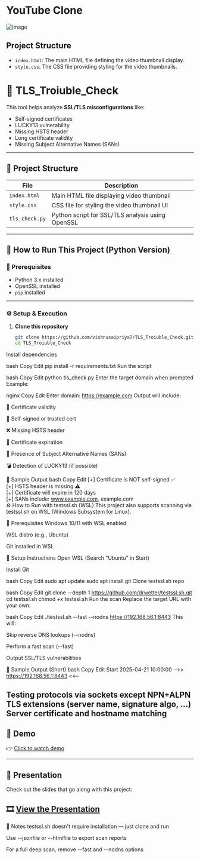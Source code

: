 # YouTube Clone

![image](https://github.com/rishiiiidha/youtube-clone/assets/126899168/d52b2aa0-bf71-426d-bbed-1d2127e9be60)

## Project Structure

- `index.html`: The main HTML file defining the video thumbnail display.
- `style.css`: The CSS file providing styling for the video thumbnails.

# 🔐 TLS_Troiuble_Check

This tool helps analyze **SSL/TLS misconfigurations** like:

- Self-signed certificates
- LUCKY13 vulnerability
- Missing HSTS header
- Long certificate validity
- Missing Subject Alternative Names (SANs)

---

## 📁 Project Structure

| File         | Description                                       |
|--------------|---------------------------------------------------|
| `index.html` | Main HTML file displaying video thumbnail         |
| `style.css`  | CSS file for styling the video thumbnail UI       |
| `tls_check.py` | Python script for SSL/TLS analysis using OpenSSL |

---

## 🚀 How to Run This Project (Python Version)

### 🧰 Prerequisites

- Python 3.x installed
- OpenSSL installed
- `pip` installed

---

### ⚙️ Setup & Execution

1. **Clone this repository**
   ```bash
   git clone https://github.com/vishnusaipriya7/TLS_Troiuble_Check.git
   cd TLS_Troiuble_Check
Install dependencies

bash
Copy
Edit
pip install -r requirements.txt
Run the script

bash
Copy
Edit
python tls_check.py
Enter the target domain when prompted Example:

nginx
Copy
Edit
Enter domain: https://example.com
Output will include:

🧾 Certificate validity

🔐 Self-signed or trusted cert

❌ Missing HSTS header

📅 Certificate expiration

🧬 Presence of Subject Alternative Names (SANs)

💣 Detection of LUCKY13 (if possible)

🧪 Sample Output
bash
Copy
Edit
[+] Certificate is NOT self-signed ✅  
[+] HSTS header is missing ⚠️  
[+] Certificate will expire in 120 days  
[+] SANs include: www.example.com, example.com  
⚙️ How to Run with testssl.sh (WSL)
This project also supports scanning via testssl.sh on WSL (Windows Subsystem for Linux).

🧰 Prerequisites
Windows 10/11 with WSL enabled

WSL distro (e.g., Ubuntu)

Git installed in WSL

🧪 Setup Instructions
Open WSL (Search "Ubuntu" in Start)

Install Git

bash
Copy
Edit
sudo apt update
sudo apt install git
Clone testssl.sh repo

bash
Copy
Edit
git clone --depth 1 https://github.com/drwetter/testssl.sh.git
cd testssl.sh
chmod +x testssl.sh
Run the scan Replace the target URL with your own:

bash
Copy
Edit
./testssl.sh --fast --nodns https://192.168.56.1:8443
This will:

Skip reverse DNS lookups (--nodns)

Perform a fast scan (--fast)

Output SSL/TLS vulnerabilities

🧪 Sample Output (Short)
bash
Copy
Edit
Start 2025-04-21 10:00:00  -->>  https://192.168.56.1:8443  <<--

Testing protocols via sockets except NPN+ALPN
TLS extensions (server name, signature algo, ...)
Server certificate and hostname matching
---

## 🎥 Demo

👉 [Click to watch demo](https://www.loom.com/share/97cfafc5a417472ea254ed7aed69e2a0?sid=a2286058-3f88-4cad-93cf-46015172cd8d)


---
## 📑 Presentation

Check out the slides that go along with this project:

🎞️ [View the Presentation](https://www.canva.com/design/DAGfQ6rSwYs/tDsBn6cb-WeZ0bMh0_aObA/edit?ui=eyJIIjp7IkEiOnRydWV9fQ)
---

📝 Notes
testssl.sh doesn't require installation — just clone and run

Use --jsonfile or --htmlfile to export scan reports

For a full deep scan, remove --fast and --nodns options

